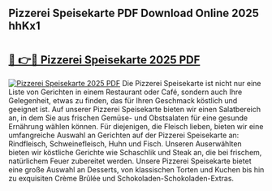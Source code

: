 ## Pizzerei Speisekarte PDF Download Online 2025 hhKx1

# <h2><a href="http://gc8g5b.nevu.top/?p=Pizzerei+Speisekarte">🔗 👉🔴 Pizzerei Speisekarte 2025 PDF</a></h2>

[![Pizzerei Speisekarte 2025 PDF](https://i.imgur.com/dBaPXMq.png)](http://gc8g5b.nevu.top/?p=Pizzerei+Speisekarte)
Die Pizzerei Speisekarte ist nicht nur eine Liste von Gerichten in einem Restaurant oder Café, sondern auch Ihre Gelegenheit, etwas zu finden, das für Ihren Geschmack köstlich und geeignet ist. Auf unserer Pizzerei Speisekarte bieten wir einen Salatbereich an, in dem Sie aus frischen Gemüse- und Obstsalaten für eine gesunde Ernährung wählen können. Für diejenigen, die Fleisch lieben, bieten wir eine umfangreiche Auswahl an Gerichten auf der Pizzerei Speisekarte an: Rindfleisch, Schweinefleisch, Huhn und Fisch. Unseren Auserwählten bieten wir köstliche Gerichte wie Schaschlik und Steak an, die bei frischem, natürlichem Feuer zubereitet werden. Unsere Pizzerei Speisekarte bietet eine große Auswahl an Desserts, von klassischen Torten und Kuchen bis hin zu exquisiten Crème Brûlée und Schokoladen-Schokoladen-Extras.
